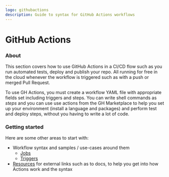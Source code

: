 ```yaml
---
logo: githubactions
description: Guide to syntax for GitHub Actions workflows
---
```

# GitHub Actions

### About

This section covers how to use GitHub Actions in a CI/CD flow such as you run automated tests, deploy and publish your repo. All running for free in the cloud whenever the workflow is triggered such as with a push or merged Pull Request.

To use GH Actions, you must create a workflow YAML file with appropriate fields set including triggers and steps. You can write shell commands as _steps_ and you can use use actions from the GH Marketplace to help you set up your environment (install a language and packages) and perform test and deploy steps, without you having to write a lot of code.

### Getting started

Here are some other areas to start with:

- Workflow syntax and samples / use-cases around them
    - [Jobs](jobs.md)
    - [Triggers](triggers.md)
- [Resources](https://michaelcurrin.github.io/dev-resources/ci-cd/github-actions/) for external links such as to docs, to help you get into how Actions work and the syntax
